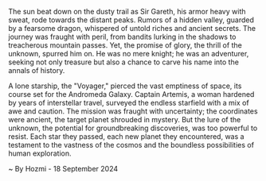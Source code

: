 
The sun beat down on the dusty trail as Sir Gareth, his armor heavy with sweat, rode towards the distant peaks. Rumors of a hidden valley, guarded by a fearsome dragon, whispered of untold riches and ancient secrets. The journey was fraught with peril, from bandits lurking in the shadows to treacherous mountain passes. Yet, the promise of glory, the thrill of the unknown, spurred him on. He was no mere knight; he was an adventurer, seeking not only treasure but also a chance to carve his name into the annals of history.

A lone starship, the "Voyager," pierced the vast emptiness of space, its course set for the Andromeda Galaxy. Captain Artemis, a woman hardened by years of interstellar travel, surveyed the endless starfield with a mix of awe and caution. The mission was fraught with uncertainty; the coordinates were ancient, the target planet shrouded in mystery. But the lure of the unknown, the potential for groundbreaking discoveries, was too powerful to resist. Each star they passed, each new planet they encountered, was a testament to the vastness of the cosmos and the boundless possibilities of human exploration. 

~ By Hozmi - 18 September 2024
